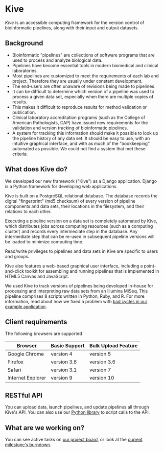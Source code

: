 Kive
====

*Kive* is an accessible computing framework for the version control of
bioinformatic pipelines, along with their input and output datasets.

Background
----------
* Bioinformatic "pipelines" are collections of software programs that are used
  to process and analyze biological data.
* Pipelines have become essential tools in modern biomedical and clinical
  laboratories.
* Most pipelines are customized to meet the requirements of each lab and
  project. Therefore they are usually under constant development.
* The end-users are often unaware of revisions being made to pipelines.
* It can be difficult to determine which version of a pipeline was used to
  process a given data set, especially when there are multiple copies of results.
* This makes it difficult to reproduce results for method validation or
  publication.
* Clinical laboratory accreditation programs (such as the College of American
  Pathologists, CAP) have issued new requirements for the validation and
  version tracking of bioinformatic pipelines.
* A system for tracking this information should make it possible to look up the
  pipeline history of any data set. It should be easy to use, with an intuitive
  graphical interface, and with as much of the "bookkeeping" automated as
  possible. We could not find a system that met these criteria.


What does Kive do?
------------------
We developed our new framework ("Kive") as a Django application. Django is a
Python framework for developing web applications.

Kive is built on a PostgreSQL relational database. The database records the
digital "fingerprint" (md5 checksum) of every version of pipeline components and
data sets, their locations in the filesystem, and their relations to each other.

Executing a pipeline version on a data set is completely
automated by Kive, which distributes jobs across computing
resources (such as a computing cluster) and records every
intermediate step in the database. Any intermediate step
that can be re-used in subsequent pipeline versions will be
loaded to minimize computing time.

Read/write privileges to pipelines and data sets in Kive are
specific to users and groups.

Kive also features a web-based graphical user interface,
including a point-and-click toolkit for assembling and
running pipelines that is implemented in HTML5 Canvas and
JavaScript.

We used Kive to track versions of pipelines being developed
in-house for processing and interpreting raw data sets from
an Illumina MiSeq. This pipeline comprises 8 scripts written
in Python, Ruby, and R. For more information, read about how we fixed a problem
with [bad cycles in our example application][example].

[example]: http://cfe-lab.github.io/Kive/bad_cycles

Client requirements
-----------------------

The following browsers are supported

Browser            | Basic Support | Bulk Upload Feature
-------------------|---------------|--------------------
Google Chrome      | version 4     | version 5
Firefox            | version 3.6   | version 3.6
Safari             | version 3.1   | version 7
Internet Explorer  | version 9     | version 10

RESTful API
-----------
You can upload data, launch pipelines, and update pipelines all through Kive's
API. You can also use our [Python library][kive-api] to script calls to the
API.

[kive-api]: https://github.com/cfe-lab/py-kive-api


What are we working on?
-----------------------

You can see active tasks on [our project board][waffle], or look at the [current milestone's burndown][burndown].

[waffle]: https://waffle.io/cfe-lab/kive
[burndown]: http://burndown.io/#cfe-lab/kive


